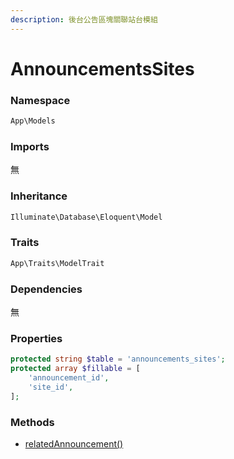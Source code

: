 ```yaml
---
description: 後台公告區塊關聯站台模組
---
```


# AnnouncementsSites

### Namespace

```php
App\Models
```

### Imports

無

### Inheritance

```php
Illuminate\Database\Eloquent\Model
```

### Traits

```php
App\Traits\ModelTrait
```

### Dependencies

無

### Properties

```php
protected string $table = 'announcements_sites';
protected array $fillable = [
    'announcement_id',
    'site_id',
];
```

### Methods

* [relatedAnnouncement()](../announcementscontent/relatedannouncement.md)
